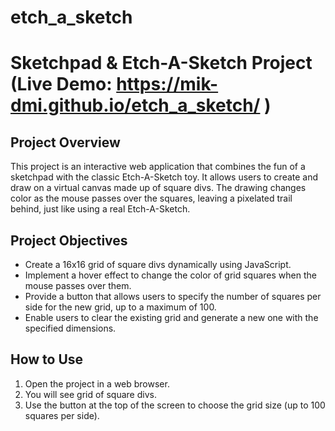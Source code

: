 # etch_a_sketch
# Sketchpad & Etch-A-Sketch Project (Live Demo: https://mik-dmi.github.io/etch_a_sketch/ )

## Project Overview

This project is an interactive web application that combines the fun of a sketchpad with the classic Etch-A-Sketch toy. It allows users to create and draw on a virtual canvas made up of square divs. The drawing changes color as the mouse passes over the squares, leaving a pixelated trail behind, just like using a real Etch-A-Sketch.

## Project Objectives

- Create a 16x16 grid of square divs dynamically using JavaScript.
- Implement a hover effect to change the color of grid squares when the mouse passes over them.
- Provide a button that allows users to specify the number of squares per side for the new grid, up to a maximum of 100.
- Enable users to clear the existing grid and generate a new one with the specified dimensions.

## How to Use

1. Open the project in a web browser.
2. You will see grid of square divs.
4. Use the button at the top of the screen to choose the grid size (up to 100 squares per side).

